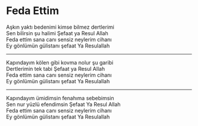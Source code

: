 # Feda Ettim

Aşkın yaktı bedenimi kimse bilmez dertlerimi  
Sen bilirsin şu halimi Şefaat ya Resul Allah  
Feda ettim sana canı sensiz neylerim cihanı  
Ey gönlümün gülistanı şefaat Ya Resulallah  
****  
Kapındayım kölen gibi kovma nolur şu garibi  
Dertlerimin tek tabi Şefaat ya Resul Allah  
Feda ettim sana canı sensiz neylerim cihanı  
Ey gönlümün gülistanı şefaat Ya Resulallah  
****  
Kapındayım ümidimsin fenahıma sebebimsin  
Sen nur yüzlü efendimsin Şefaat Ya Resul Allah  
Feda ettim sana canı sensiz neylerim cihanı  
Ey gönlümün gülistanı şefaat Ya Resulallah  

